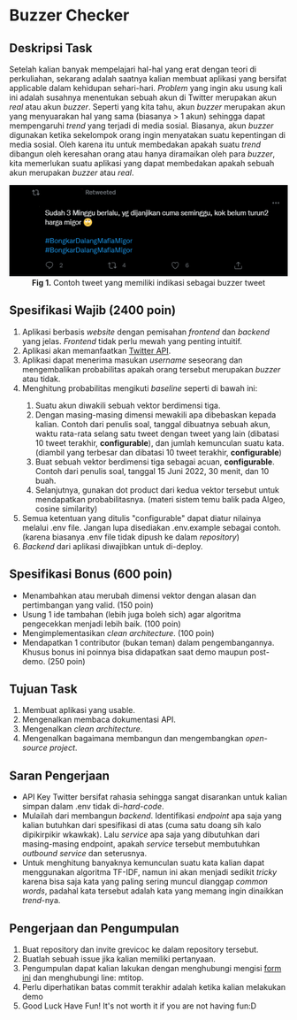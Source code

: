 # Buzzer Checker

## Deskripsi Task
Setelah kalian banyak mempelajari hal-hal yang erat dengan teori di perkuliahan, sekarang adalah saatnya kalian membuat aplikasi yang bersifat applicable dalam kehidupan sehari-hari. *Problem* yang ingin aku usung kali ini adalah susahnya menentukan sebuah akun di Twitter merupakan akun *real* atau akun *buzzer*. Seperti yang kita tahu, akun *buzzer* merupakan akun yang menyuarakan hal yang sama (biasanya > 1 akun) sehingga dapat mempengaruhi *trend* yang terjadi di media sosial. Biasanya, akun *buzzer* digunakan ketika sekelompok orang ingin menyatakan suatu kepentingan di media sosial. Oleh karena itu untuk membedakan apakah suatu *trend* dibangun oleh keresahan orang atau hanya diramaikan oleh para *buzzer*, kita memerlukan suatu aplikasi yang dapat membedakan apakah sebuah akun merupakan *buzzer* atau *real*.

<div align=center>
<img src="./img/example1.PNG">
<br>
  <b>Fig 1.</b> Contoh tweet yang memiliki indikasi sebagai buzzer tweet
<br>
</div>

## Spesifikasi Wajib (2400 poin)
<ol>
  <li>Aplikasi berbasis <i>website</i> dengan pemisahan <i>frontend</i> dan <i>backend</i> yang jelas. <i>Frontend</i> tidak perlu mewah yang penting intuitif.</li>
  <li>Aplikasi akan memanfaatkan <a href=https://developer.twitter.com/en/docs/twitter-api>Twitter API</a>.</li>
  <li>Aplikasi dapat menerima masukan <i>username</i> seseorang dan mengembalikan probabilitas apakah orang tersebut merupakan <i>buzzer</i> atau tidak.</li>
  <li>Menghitung probabilitas mengikuti <i>baseline</i> seperti di bawah ini:</li>
  <ol>
    <li>Suatu akun diwakili sebuah vektor berdimensi tiga.</li>
    <li>Dengan masing-masing dimensi mewakili apa dibebaskan kepada kalian. Contoh dari penulis soal, tanggal dibuatnya sebuah akun, waktu rata-rata selang satu tweet dengan tweet yang lain (dibatasi 10 tweet terakhir, <b>configurable</b>), dan jumlah kemunculan suatu kata. (diambil yang terbesar dan dibatasi 10 tweet terakhir, <b>configurable</b>)</li>
    <li>Buat sebuah vektor berdimensi tiga sebagai acuan, <b>configurable</b>. Contoh dari penulis soal, tanggal 15 Juni 2022, 30 menit, dan 10 buah.</li>
    <li>Selanjutnya, gunakan dot product dari kedua vektor tersebut untuk mendapatkan probabilitasnya. (materi sistem temu balik pada Algeo, cosine similarity)</li>
   </ol>
  <li>Semua ketentuan yang ditulis "configurable" dapat diatur nilainya melalui .env file. Jangan lupa disediakan .env.example sebagai contoh. (karena biasanya .env file tidak dipush ke dalam <i>repository</i>)</li>
  <li><i>Backend</i> dari aplikasi diwajibkan untuk di-deploy.</li>
</ol>

## Spesifikasi Bonus (600 poin)
<ul>
  <li>Menambahkan atau merubah dimensi vektor dengan alasan dan pertimbangan yang valid. (150 poin)</li>
  <li>Usung 1 ide tambahan (lebih juga boleh sich) agar algoritma pengecekkan menjadi lebih baik. (100 poin)</li>
  <li>Mengimplementasikan <i>clean architecture</i>. (100 poin)</li>
  <li>Mendapatkan 1 contributor (bukan teman) dalam pengembangannya. Khusus bonus ini poinnya bisa didapatkan saat demo maupun post-demo. (250 poin)</li>
</ul>

## Tujuan Task
<ol>
  <li>Membuat aplikasi yang usable.</li>
  <li>Mengenalkan membaca dokumentasi API.</li>
  <li>Mengenalkan <i>clean architecture</i>.</li>
  <li>Mengenalkan bagaimana membangun dan mengembangkan <i>open-source project</i>.</li>
</ol>

## Saran Pengerjaan
<ul>
  <li>API Key Twitter bersifat rahasia sehingga sangat disarankan untuk kalian simpan dalam .env tidak di-<i>hard-code</i>.</li>
  <li>Mulailah dari membangun <i>backend</i>. Identifikasi <i>endpoint</i> apa saja yang kalian butuhkan dari spesifikasi di atas (cuma satu doang sih kalo dipikirpikir wkawkak). Lalu <i>service</i> apa saja yang dibutuhkan dari masing-masing endpoint, apakah <i>service</i> tersebut membutuhkan <i>outbound service</i> dan seterusnya. </li>
  <li>Untuk menghitung banyaknya kemunculan suatu kata kalian dapat menggunakan algoritma TF-IDF, namun ini akan menjadi sedikit <i>tricky</i> karena bisa saja kata yang paling sering muncul dianggap <i>common words</i>, padahal kata tersebut adalah kata yang memang ingin dinaikkan <i>trend</i>-nya.</li>
</ul>

## Pengerjaan dan Pengumpulan
<ol>
  <li>Buat repository dan invite grevicoc ke dalam repository tersebut.</li>
  <li>Buatlah sebuah issue jika kalian memiliki pertanyaan.</li>
  <li>Pengumpulan dapat kalian lakukan dengan menghubungi mengisi <a href="https://docs.google.com/forms/d/e/1FAIpQLSes4nTI-vuL3IsVAqRPet2ongHGtm0hU5A8UCBnL012vmvwXA/viewform?usp=sf_link">form ini</a> dan menghubungi line: mtitop.</li>
  <li>Perlu diperhatikan batas commit terakhir adalah ketika kalian melakukan demo</li>
  <li>Good Luck Have Fun! It's not worth it if you are not having fun:D</li>
</ol>
